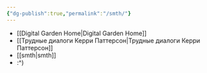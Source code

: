 ```yaml
---
{"dg-publish":true,"permalink":"/smth/"}
---
```


- [[Digital Garden Home\|Digital Garden Home]]
- [[Трудные диалоги Керри Паттерсон\|Трудные диалоги Керри Паттерсон]]
- [[smth\|smth]]
- :^)
